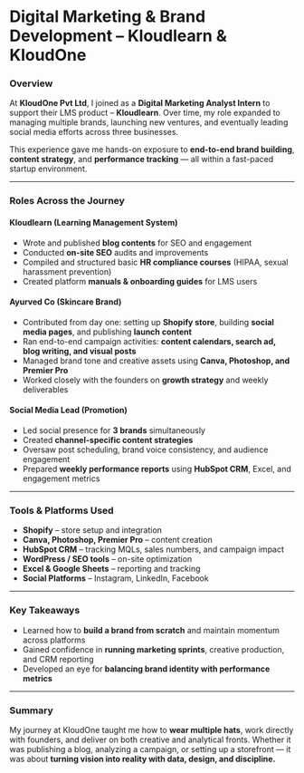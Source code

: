 # Digital Marketing & Brand Development – Kloudlearn & KloudOne

###  Overview
At **KloudOne Pvt Ltd**, I joined as a **Digital Marketing Analyst Intern** to support their LMS product – **Kloudlearn**. Over time, my role expanded to managing multiple brands, launching new ventures, and eventually leading social media efforts across three businesses.

This experience gave me hands-on exposure to **end-to-end brand building**, **content strategy**, and **performance tracking** — all within a fast-paced startup environment.

---

###  Roles Across the Journey

#### Kloudlearn (Learning Management System)
- Wrote and published **blog contents** for SEO and engagement
- Conducted **on-site SEO** audits and improvements
- Compiled and structured basic **HR compliance courses** (HIPAA, sexual harassment prevention)
- Created platform **manuals & onboarding guides** for LMS users

#### Ayurved Co (Skincare Brand)
- Contributed from day one: setting up **Shopify store**, building **social media pages**, and publishing **launch content**
- Ran end-to-end campaign activities: **content calendars, search ad, blog writing, and visual posts**
- Managed brand tone and creative assets using **Canva, Photoshop, and Premier Pro**
- Worked closely with the founders on **growth strategy** and weekly deliverables

#### Social Media Lead (Promotion)
- Led social presence for **3 brands** simultaneously
- Created **channel-specific content strategies**
- Oversaw post scheduling, brand voice consistency, and audience engagement
- Prepared **weekly performance reports** using **HubSpot CRM**, Excel, and engagement metrics

---

###  Tools & Platforms Used
- **Shopify** – store setup and integration
- **Canva, Photoshop, Premier Pro** – content creation
- **HubSpot CRM** – tracking MQLs, sales numbers, and campaign impact
- **WordPress / SEO tools** – on-site optimization
- **Excel & Google Sheets** – reporting and tracking
- **Social Platforms** – Instagram, LinkedIn, Facebook

---

###  Key Takeaways
- Learned how to **build a brand from scratch** and maintain momentum across platforms
- Gained confidence in **running marketing sprints**, creative production, and CRM reporting
- Developed an eye for **balancing brand identity with performance metrics**

---

###  Summary
My journey at KloudOne taught me how to **wear multiple hats**, work directly with founders, and deliver on both creative and analytical fronts. Whether it was publishing a blog, analyzing a campaign, or setting up a storefront — it was about **turning vision into reality with data, design, and discipline.**
